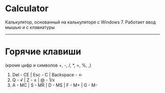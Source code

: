 # Calculator
Калькулятор, основанный на калькуляторе с Windows 7.
Работает ввод мышью и с клавиатуры
____
# Горячие клавиши
(кроме цифр и символов +, -, /, *, =, %, ,)
1. Del - CE | Esc - C | Backspace -  ←
2. Q - √ | Z - ± | @ - 1/x
3. A - MC | S - MR | D - MS | F - M+ | G - M-

